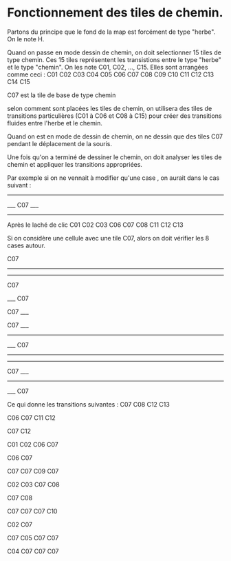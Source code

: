 # Fonctionnement des tiles de chemin. 
Partons du principe que le fond de la map est forcément de type "herbe". On le note H.

Quand on passe en mode dessin de chemin, on doit selectionner 15 tiles de type chemin. 
Ces 15 tiles représentent les transistions entre le type "herbe" et le type "chemin". 
On les note C01, C02, ..., C15.
Elles sont arrangées comme ceci :
C01 C02 C03 C04 C05
C06 C07 C08 C09 C10
C11 C12 C13 C14 C15

C07 est la tile de base de type chemin

selon comment sont placées les tiles de chemin, on utilisera des tiles de transitions particulières (C01 à C06 et C08 à C15) pour créer des transitions fluides entre l'herbe et le chemin.

Quand on est en mode de dessin de chemin, on ne dessin que des tiles C07 pendant le déplacement de la souris.

Une fois qu'on a terminé de dessiner le chemin, on doit analyser les tiles de chemin et appliquer les transitions appropriées.

Par exemple si on ne vennait à modifier qu'une case , on aurait dans le cas suivant :
___ ___ ___
___ C07 ___
___ ___ ___
Après le laché de clic 
C01 C02 C03
C06 C07 C08
C11 C12 C13

Si on considère une cellule avec une tile C07, alors on doit vérifier les 8 cases autour.

C07
___


___
C07


___ C07


C07 ___


C07 ___
___ ___


___ C07
___ ___


___ ___
C07 ___


___ ___
___ C07



Ce qui donne les transitions suivantes :
C07 C08
C12 C13


C06 C07
C11 C12


C07
C12
       

C01 C02
C06 C07


C06 C07


C07 C07
C09 C07
       

C02 C03
C07 C08


C07 C08


C07 C07
C07 C10
       

C02
C07


C07 C05
C07 C07


C04 C07
C07 C07






